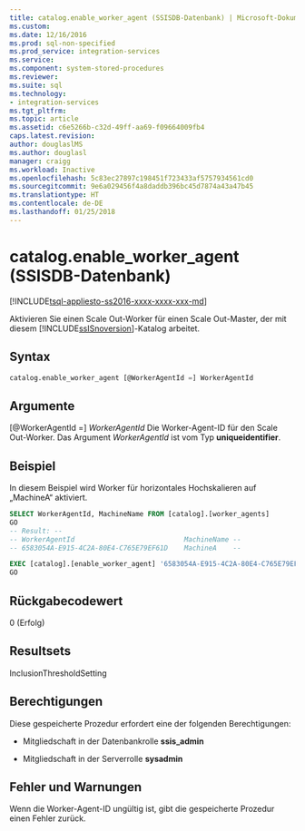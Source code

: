 ```yaml
---
title: catalog.enable_worker_agent (SSISDB-Datenbank) | Microsoft-Dokumentation
ms.custom: 
ms.date: 12/16/2016
ms.prod: sql-non-specified
ms.prod_service: integration-services
ms.service: 
ms.component: system-stored-procedures
ms.reviewer: 
ms.suite: sql
ms.technology:
- integration-services
ms.tgt_pltfrm: 
ms.topic: article
ms.assetid: c6e5266b-c32d-49ff-aa69-f09664009fb4
caps.latest.revision: 
author: douglaslMS
ms.author: douglasl
manager: craigg
ms.workload: Inactive
ms.openlocfilehash: 5c83ec27897c198451f723433af5757934561cd0
ms.sourcegitcommit: 9e6a029456f4a8daddb396bc45d7874a43a47b45
ms.translationtype: HT
ms.contentlocale: de-DE
ms.lasthandoff: 01/25/2018
---
```

# <a name="catalogenableworkeragent-ssisdb-database"></a>catalog.enable_worker_agent (SSISDB-Datenbank)
[!INCLUDE[tsql-appliesto-ss2016-xxxx-xxxx-xxx-md](../../includes/tsql-appliesto-ss2016-xxxx-xxxx-xxx-md.md)]

Aktivieren Sie einen Scale Out-Worker für einen Scale Out-Master, der mit diesem [!INCLUDE[ssISnoversion](../../includes/ssisnoversion-md.md)]-Katalog arbeitet.

## <a name="syntax"></a>Syntax

```sql
catalog.enable_worker_agent [@WorkerAgentId =] WorkerAgentId
```
## <a name="arguments"></a>Argumente
[@WorkerAgentId =] *WorkerAgentId* Die Worker-Agent-ID für den Scale Out-Worker. Das Argument *WorkerAgentId* ist vom Typ **uniqueidentifier**.

## <a name="example"></a>Beispiel
In diesem Beispiel wird Worker für horizontales Hochskalieren auf „MachineA“ aktiviert.

```sql
SELECT WorkerAgentId, MachineName FROM [catalog].[worker_agents]
GO
-- Result: --
-- WorkerAgentId                           MachineName --
-- 6583054A-E915-4C2A-80E4-C765E79EF61D    MachineA    --

EXEC [catalog].[enable_worker_agent] '6583054A-E915-4C2A-80E4-C765E79EF61D'
GO 
```

## <a name="return-code-value"></a>Rückgabecodewert  
 0 (Erfolg)  
  
## <a name="result-sets"></a>Resultsets  
 InclusionThresholdSetting  

## <a name="permissions"></a>Berechtigungen  
 Diese gespeicherte Prozedur erfordert eine der folgenden Berechtigungen:  
  
-   Mitgliedschaft in der Datenbankrolle **ssis_admin**  
  
-   Mitgliedschaft in der Serverrolle **sysadmin** 

## <a name="errors-and-warnings"></a>Fehler und Warnungen
Wenn die Worker-Agent-ID ungültig ist, gibt die gespeicherte Prozedur einen Fehler zurück.
